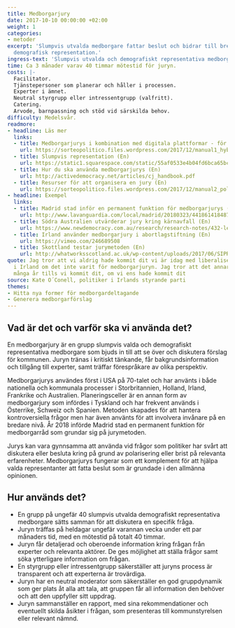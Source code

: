 ```yaml
---
title: Medborgarjury
date: 2017-10-10 00:00:00 +02:00
weight: 1
categories:
- metoder
excerpt: 'Slumpvis utvalda medborgare fattar beslut och bidrar till bredare
  demografisk representation.'
ingress-text: 'Slumpvis utvalda och demografiskt representativa medborgare diskuterar förslag för kommunen. '
time: Ca 3 månader varav 40 timmar mötestid för juryn.
costs: |-
  Facilitator.
  Tjänstepersoner som planerar och håller i processen.
  Experter i ämnet.
  Neutral styrgrupp eller intressentgrupp (valfritt).
  Catering.
  Arvode, barnpassning och stöd vid särskilda behov.
difficulty: Medelsvår.
readmore:
- headline: Läs mer
  links:
  - title: Medborgarjurys i kombination med digitala plattformar - för Madrid stad (En)
    url: https://sorteopolitico.files.wordpress.com/2017/12/manual1_hybriddemocracy.pdf
  - title: Slumpvis representation (En)
    url: https://static1.squarespace.com/static/55af0533e4b04fd6bca65bc8/t/5aafb4b66d2a7312c182b69d/1521464506233/Lotto_Paper_v1.1.2.pdf
  - title: Hur du ska använda medborgarjurys (En)
    url: http://activedemocracy.net/articles/cj_handbook.pdf
  - title: Resurser för att organisera en jury (En)
    url: https://sorteopolitico.files.wordpress.com/2017/12/manual2_policy-juries.pdf
- headline: Exempel
  links:
  - title: Madrid stad inför en permanent funktion för medborgarjurys (Sp)
    url: http://www.lavanguardia.com/local/madrid/20180323/441861418487/el-observatorio-de-la-ciudad-estara-formado-por-vecinos-elegidos-por-sorteo-que-asesoraran-al-ayuntamiento.html
  - title: Södra Australien utvärderar jury kring kärnavfall (En)
    url: https://www.newdemocracy.com.au/research/research-notes/432-learnings-nuclear-jury
  - title: Irland använder medborgarjury i abortlagstiftning (En)
    url: https://vimeo.com/246689508
  - title: Skottland testar jurymetoden (En)
    url: http://whatworksscotland.ac.uk/wp-content/uploads/2017/06/SIPRAnnualReport2016NickBlandLocalParticipation.pdf
quote: Jag tror att vi aldrig hade kommit dit vi är idag med liberaliseringen av abortlagarna
  i Irland om det inte varit för medborgarjuryn. Jag tror att det annars hade tagit
  många år tills vi kommit dit, om vi ens hade kommit dit
source: Kate O´Conell, politiker i Irlands styrande parti
themes:
- Hitta nya former för medborgardeltagande
- Generera medborgarförslag
---
```


## Vad är det och varför ska vi använda det?
En medborgarjury är en grupp slumpvis valda och demografiskt representativa medborgare som bjuds in till att se över och diskutera förslag för kommunen. Juryn tränas i kritiskt tänkande, får bakgrundsinformation och tillgång till experter, samt träffar förespråkare av olika perspektiv.  

Medborgarjurys användes först i USA på 70-talet och har använts i både nationella och kommunala processer i  Storbritannien, Holland, Irland, Frankrike och Australien.  Planeringsceller är en annan form av medborgarjury som infördes i Tyskland och har frekvent används i Österrike, Schweiz och Spanien. Metoden skapades för att hantera kontroversiella frågor men har även använts för att involvera invånare på en bredare nivå. År 2018 införde Madrid stad en permanent funktion för medborgarråd som grundar sig på jurymetoden.

Jurys kan vara gynnsamma att använda vid frågor som politiker har svårt att diskutera eller besluta kring på grund av polarisering eller brist på relevanta erfarenheter. Medborgarjurys fungerar som ett komplement för att hjälpa valda representanter att fatta beslut som är grundade i den allmänna opinionen.

## Hur används det?
* En grupp på ungefär 40 slumpvis utvalda demografiskt representativa medborgare sätts samman för att diskutera en specifik fråga.
* Juryn träffas på heldagar ungefär varannan vecka under ett par månaders tid, med en mötestid på totalt 40 timmar.
* Juryn får detaljerad och oberoende information kring frågan från experter och relevanta aktörer. De ges möjlighet att ställa frågor samt söka ytterligare information om frågan.
* En styrgrupp eller intressentgrupp säkerställer att juryns process är transparent och att experterna är trovärdiga.
* Juryn har en neutral moderator som säkerställer en god gruppdynamik som ger plats åt alla att tala, att gruppen får all information den behöver och att den uppfyller sitt uppdrag.
* Juryn sammanställer en rapport, med sina rekommendationer och eventuellt skilda åsikter i frågan, som presenteras till kommunstyrelsen eller relevant nämnd.
